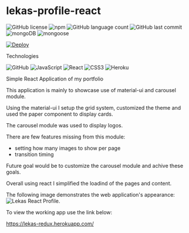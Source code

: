# lekas-profile-react
![GitHub license](https://img.shields.io/badge/license-MIT-blue.svg)
![npm](https://img.shields.io/npm/v/npm?color=orange&logo=npm)
![GitHub language count](https://img.shields.io/github/languages/count/elmir123/lekas-profile-react?color=green)
![GitHub last commit](https://img.shields.io/github/last-commit/elmir123/lekas-profile-react?color=orange)
![mongoDB](https://img.shields.io/badge/mongoDB-DB-green)
![mongoose](https://img.shields.io/badge/mongoose-DB-green")

[![Deploy](https://www.herokucdn.com/deploy/button.svg)](https://lekas-redux.herokuapp.com/)


Technologies

<p>
<img alt="GitHub" src="https://img.shields.io/badge/github-%23121011.svg?&style=for-the-badge&logo=github&logoColor=white"/>
<img alt="JavaScript" src="https://img.shields.io/badge/javascript-%23323330.svg?&style=for-the-badge&logo=javascript&logoColor=%23F7DF1E"/>
<img alt="React" src="https://img.shields.io/badge/react-%23323330.svg?&style=for-the-badge&logo=react&logoColor=%23F7DF1E"/>
<img alt="CSS3" src="https://img.shields.io/badge/css3-%231572B6.svg?&style=for-the-badge&logo=css3&logoColor=white"/>
<img alt="Heroku" src="https://img.shields.io/badge/heroku-%23430098.svg?&style=for-the-badge&logo=heroku&logoColor=white"/>

</p>

Simple React Application of my portfolio

This application is mainly to showcase use of material-ui and carousel module.

Using the material-ui I setup the grid system, customized the theme and used the paper component to display cards.

The carousel module was used to display logos.

There are few features missing from this module:
 - setting how many images to show per page
 - transition timing

Future goal would be to customize the carousel module and achive these goals.

Overall using react I simplified the loadind of the pages and content.

The following image demonstrates the web application's appearance:
![Lekas React Profile.](./assets/imgs/react-portfolio.png)


To view the working app use the link below:

https://lekas-redux.herokuapp.com/
